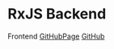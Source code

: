 # RxJS Backend
Frontend
[GitHubPage](https://kos4.github.io/ahj-homeworks_rxjs-polling-frontend/)
[GitHub](https://github.com/kos4/ahj-homeworks_rxjs-polling-frontend)
